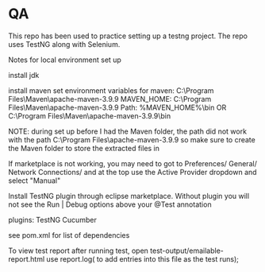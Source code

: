 # QA
This repo has been used to practice setting up a testng project. The repo uses TestNG along with Selenium. 

Notes for local environment set up

install jdk

install maven
set environment variables for maven: C:\Program Files\Maven\apache-maven-3.9.9 
MAVEN_HOME: C:\Program Files\Maven\apache-maven-3.9.9
Path: %MAVEN_HOME%\bin OR C:\Program Files\Maven\apache-maven-3.9.9\bin 

NOTE: during set up before I had the Maven folder, the path did not work with the path C:\Program Files\apache-maven-3.9.9 so make sure to create the Maven folder to store the extracted files in

If marketplace is not working, you may need to got to Preferences/ General/ Network Connections/ and at the top use the Active Provider dropdown and select "Manual" 

Install TestNG plugin through eclipse marketplace. Without plugin you will not see the Run | Debug options above your @Test annotation  

plugins:
TestNG
Cucumber

see pom.xml for list of dependencies

To view test report after running test, open test-output/emailable-report.html
use report.log( to add entries into this file as the test runs);

